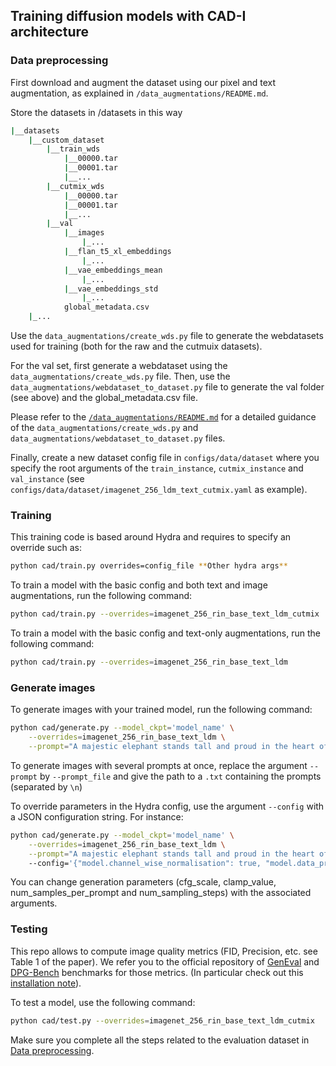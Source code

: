 ## Training diffusion models with CAD-I architecture

### Data preprocessing

First download and augment the dataset using our pixel and text augmentation, as explained in `/data_augmentations/README.md`. 

Store the datasets in /datasets in this way 

```bash
|__datasets
    |__custom_dataset
        |__train_wds
            |__00000.tar
            |__00001.tar
            |__...
        |__cutmix_wds
            |__00000.tar
            |__00001.tar
            |__...
        |__val
            |__images
                |_...
            |__flan_t5_xl_embeddings
                |_...
            |__vae_embeddings_mean
                |_...
            |__vae_embeddings_std
                |_...
            global_metadata.csv
    |_...
```

Use the `data_augmentations/create_wds.py` file to generate the webdatasets used for training (both for the raw and the cutmuix datasets). 

For the val set, first generate a webdataset using the `data_augmentations/create_wds.py` file. Then, use the `data_augmentations/webdataset_to_dataset.py` file to generate the val folder (see above) and the global_metadata.csv file. 

Please refer to the [`/data_augmentations/README.md`](https://github.com/lucasdegeorge/T2I-ImageNet/blob/main/t2i_imagenet/data_augmentations/README.md) for a detailed guidance of the `data_augmentations/create_wds.py` and `data_augmentations/webdataset_to_dataset.py` files. 

Finally, create a new dataset config file in `configs/data/dataset` where you specify the root arguments of the `train_instance`, `cutmix_instance` and `val_instance` (see `configs/data/dataset/imagenet_256_ldm_text_cutmix.yaml` as example). 


### Training


This training code is based around Hydra and requires to specify an override such as:

```bash
python cad/train.py overrides=config_file **Other hydra args**
```

To train a model with the basic config and both text and image augmentations, run the following command: 

```bash
python cad/train.py --overrides=imagenet_256_rin_base_text_ldm_cutmix
```

To train a model with the basic config and text-only augmentations, run the following command: 

```bash
python cad/train.py --overrides=imagenet_256_rin_base_text_ldm
```


### Generate images

To generate images with your trained model, run the following command:

```bash
python cad/generate.py --model_ckpt='model_name' \
    --overrides=imagenet_256_rin_base_text_ldm \
    --prompt="A majestic elephant stands tall and proud in the heart of the African savannah"
```

To generate images with several prompts at once, replace the argument `--prompt` by `--prompt_file` and give the path to a `.txt` containing the prompts (separated by `\n`)

To override parameters in the Hydra config, use the argument `--config` with a JSON configuration string. For instance: 

```bash
python cad/generate.py --model_ckpt='model_name' \
    --overrides=imagenet_256_rin_base_text_ldm \
    --prompt="A majestic elephant stands tall and proud in the heart of the African savannah" \ 
    --config='{"model.channel_wise_normalisation": true, "model.data_preprocessing.vae_sample": true,  "model/precomputed_text_embeddings": "'no'"}' 
```

You can change generation parameters (cfg_scale, clamp_value, num_samples_per_prompt and num_sampling_steps) with the associated arguments.


### Testing 

This repo allows to compute image quality metrics (FID, Precision, etc. see Table 1 of the paper). We refer you to the official repository of [GenEval](https://github.com/djghosh13/geneval) and [DPG-Bench](https://github.com/TencentQQGYLab/ELLA) benchmarks for those metrics. (In particular check out this [installation note](https://github.com/djghosh13/geneval/issues/12)).


To test a model, use the following command: 

```bash
python cad/test.py --overrides=imagenet_256_rin_base_text_ldm_cutmix
```

Make sure you complete all the steps related to the evaluation dataset in [Data preprocessing](https://github.com/lucasdegeorge/T2I-ImageNet/blob/main/t2i_imagenet/training/README.md#data-preprocessing).